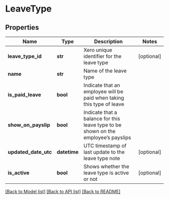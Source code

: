 # LeaveType

## Properties
Name | Type | Description | Notes
------------ | ------------- | ------------- | -------------
**leave_type_id** | **str** | Xero unique identifier for the leave type | [optional] 
**name** | **str** | Name of the leave type | 
**is_paid_leave** | **bool** | Indicate that an employee will be paid when taking this type of leave | 
**show_on_payslip** | **bool** | Indicate that a balance for this leave type to be shown on the employee’s payslips | 
**updated_date_utc** | **datetime** | UTC timestamp of last update to the leave type note | [optional] 
**is_active** | **bool** | Shows whether the leave type is active or not | [optional] 

[[Back to Model list]](../README.md#documentation-for-models) [[Back to API list]](../README.md#documentation-for-api-endpoints) [[Back to README]](../README.md)


